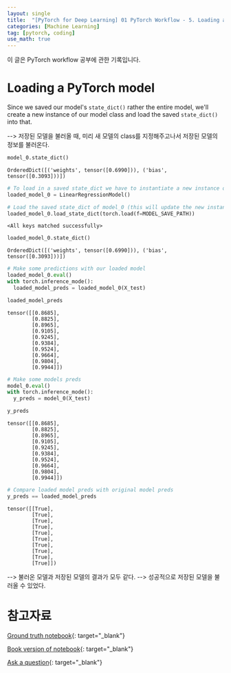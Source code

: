 ```yaml
---
layout: single
title:  "[PyTorch for Deep Learning] 01 PyTorch Workflow - 5. Loading a PyTorch model"
categories: [Machine Learning]
tag: [pytorch, coding]
use_math: true
---
```


이 글은 PyTorch workflow 공부에 관한 기록입니다.


# Loading a PyTorch model

Since we saved our model's `state_dict()` rather the entire model, we'll create a new instance of our model class and load the saved `state_dict()` into that. 

--> 저장된 모델을 불러올 때, 미리 새 모델의 class를 지정해주고나서 저장된 모델의 정보를 불러온다.

```python
model_0.state_dict()
```




    OrderedDict([('weights', tensor([0.6990])), ('bias', tensor([0.3093]))])




```python
# To load in a saved state_dict we have to instantiate a new instance of our model class
loaded_model_0 = LinearRegressionModel()

# Load the saved state_dict of model_0 (this will update the new instance with updated parameters)
loaded_model_0.load_state_dict(torch.load(f=MODEL_SAVE_PATH))
```




    <All keys matched successfully>




```python
loaded_model_0.state_dict()
```




    OrderedDict([('weights', tensor([0.6990])), ('bias', tensor([0.3093]))])




```python
# Make some predictions with our loaded model
loaded_model_0.eval()
with torch.inference_mode():
  loaded_model_preds = loaded_model_0(X_test)

loaded_model_preds
```




    tensor([[0.8685],
            [0.8825],
            [0.8965],
            [0.9105],
            [0.9245],
            [0.9384],
            [0.9524],
            [0.9664],
            [0.9804],
            [0.9944]])




```python
# Make some models preds
model_0.eval()
with torch.inference_mode():
  y_preds = model_0(X_test)

y_preds
```




    tensor([[0.8685],
            [0.8825],
            [0.8965],
            [0.9105],
            [0.9245],
            [0.9384],
            [0.9524],
            [0.9664],
            [0.9804],
            [0.9944]])




```python
# Compare loaded model preds with original model preds
y_preds == loaded_model_preds
```




    tensor([[True],
            [True],
            [True],
            [True],
            [True],
            [True],
            [True],
            [True],
            [True],
            [True]])

--> 불러온 모델과 저장된 모델의 결과가 모두 같다. --> 성공적으로 저장된 모델을 불러올 수 있었다.

# 참고자료

[Ground truth notebook](https://github.com/mrdbourke/pytorch-deep-learning/blob/main/01_pytorch_workflow.ipynb){: target="_blank"}

[Book version of notebook](https://www.learnpytorch.io/01_pytorch_workflow/){: target="_blank"}

[Ask a question](https://github.com/mrdbourke/pytorch-deep-learning/discussions){: target="_blank"}